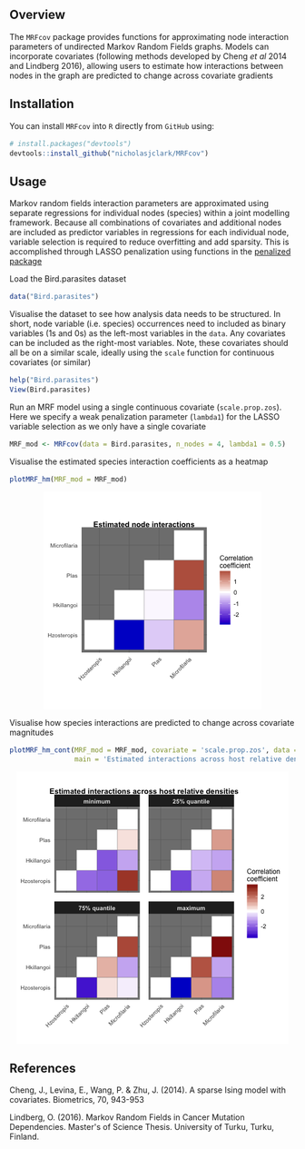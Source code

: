 
<!-- README.md is generated from README.Rmd. Please edit that file -->
Overview
--------

The `MRFcov` package provides functions for approximating node interaction parameters of undirected Markov Random Fields graphs. Models can incorporate covariates (following methods developed by Cheng *et al* 2014 and Lindberg 2016), allowing users to estimate how interactions between nodes in the graph are predicted to change across covariate gradients

Installation
------------

You can install `MRFcov` into `R` directly from `GitHub` using:

``` r
# install.packages("devtools")
devtools::install_github("nicholasjclark/MRFcov")
```

Usage
-----

Markov random fields interaction parameters are approximated using separate regressions for individual nodes (species) within a joint modelling framework. Because all combinations of covariates and additional nodes are included as predictor variables in regressions for each individual node, variable selection is required to reduce overfitting and add sparsity. This is accomplished through LASSO penalization using functions in the [penalized package](https://cran.r-project.org/web/packages/penalized/index.html)

Load the Bird.parasites dataset

``` r
data("Bird.parasites")
```

Visualise the dataset to see how analysis data needs to be structured. In short, node variable (i.e. species) occurrences need to included as binary variables (1s and 0s) as the left-most variables in the `data`. Any covariates can be included as the right-most variables. Note, these covariates should all be on a similar scale, ideally using the `scale` function for continuous covariates (or similar)

``` r
help("Bird.parasites")
View(Bird.parasites)
```

Run an MRF model using a single continuous covariate (`scale.prop.zos`). Here we specify a weak penalization parameter (`lambda1`) for the LASSO variable selection as we only have a single covariate

``` r
MRF_mod <- MRFcov(data = Bird.parasites, n_nodes = 4, lambda1 = 0.5)
```

Visualise the estimated species interaction coefficients as a heatmap

``` r
plotMRF_hm(MRF_mod = MRF_mod)
```

<img src="README-unnamed-chunk-6-1.png" style="display: block; margin: auto;" />

Visualise how species interactions are predicted to change across covariate magnitudes

``` r
plotMRF_hm_cont(MRF_mod = MRF_mod, covariate = 'scale.prop.zos', data = Bird.parasites, 
                main = 'Estimated interactions across host relative densities')
```

<img src="README-unnamed-chunk-7-1.png" style="display: block; margin: auto;" />

References
----------

Cheng, J., Levina, E., Wang, P. & Zhu, J. (2014). A sparse Ising model with covariates. Biometrics, 70, 943-953

Lindberg, O. (2016). Markov Random Fields in Cancer Mutation Dependencies. Master's of Science Thesis. University of Turku, Turku, Finland.
